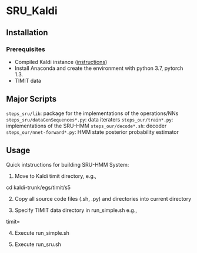 # SRU_Kaldi
## Installation

### Prerequisites

* Compiled Kaldi instance ([instructions](https://github.com/kaldi-asr/kaldi/blob/master/INSTALL))
* Install Anaconda and create the environment with python 3.7, pytorch 1.3.
* TIMIT data
## Major Scripts 

`steps_sru/lib`: package for the implementations of the operations/NNs 
`steps_sru/dataGenSequences*.py`:  data iteraters
`steps_our/train*.py`: implementations of the SRU-HMM
`steps_our/decode*.sh`:  decoder
`steps_our/nnet-forward*.py`:  HMM state posterior probability estimator

## Usage

Quick intstructions for building SRU-HMM System:

1) Move to Kaldi timit directory, e.g.,

cd kaldi-trunk/egs/timit/s5

2) Copy all source code files (.sh, .py) and directories into current directory

3) Specify TIMIT data directory in run_simple.sh e.g.,

timit=<your TIMIT directory>

4) Execute run_simple.sh

5) Execute run_sru.sh

